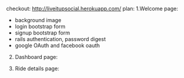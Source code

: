 checkout: http://liveitupsocial.herokuapp.com/
plan:
1.Welcome page:
- background image
- login bootstrap form
- signup bootstrap form
- rails authentication, password digest
- google OAuth and facebook oauth
2. Dashboard page:


3. Ride details page:
